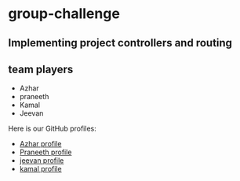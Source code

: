# group-challenge
## Implementing project controllers and routing
## team players
- Azhar
- praneeth
- Kamal
- Jeevan


Here is our GitHub profiles: 
- [Azhar profile](https://github.com/AzharAlali)
- [Praneeth profile](https://github.com/praneeth323)
- [jeevan profile](https://github.com/jeevanreddymure)
- [kamal profile](https://github.com/Kamal4195)
